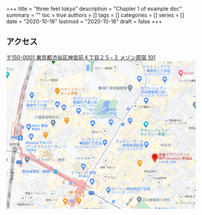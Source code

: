 +++
title = "three feet tokyo"
description = "Chapter 1 of example doc"
summary = ""
toc = true
authors = []
tags = []
categories = []
series = []
date =  "2020-10-16"
lastmod = "2020-10-16"
draft = false
+++

<!--more-->

## アクセス
[〒150-0001 東京都渋谷区神宮前４丁目２５−３ メゾン原宿 101](https://g.page/threefeet-harajuku-beer?share)
[![threefeetTokyo](/images/Map_threefeet.png)](https://g.page/threefeet-harajuku-beer?share)